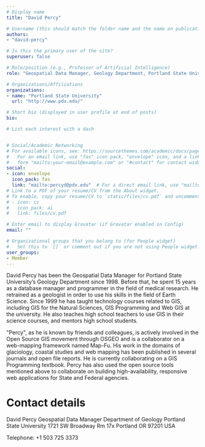 ```yaml
---
# Display name
title: "David Percy"

# Username (this should match the folder name and the name on publications)
authors:
- "david-percy"

# Is this the primary user of the site?
superuser: false

# Role/position (e.g., Professor of Artificial Intelligence)
role: "Geospatial Data Manager, Geology Department, Portland State University"

# Organizations/Affiliations
organizations:
- name: "Portland State University"
  url: "http://www.pdx.edu/"

# Short bio (displayed in user profile at end of posts)
bio: 

# List each interest with a dash


# Social/Academic Networking
# For available icons, see: https://sourcethemes.com/academic/docs/page-builder/#icons
#   For an email link, use "fas" icon pack, "envelope" icon, and a link in the
#   form "mailto:your-email@example.com" or "#contact" for contact widget.
social:
- icon: envelope
  icon_pack: fas
  link: "mailto:percyd@pdx.edu"  # For a direct email link, use "mailto:test@example.org".
# Link to a PDF of your resume/CV from the About widget.
# To enable, copy your resume/CV to `static/files/cv.pdf` and uncomment the lines below.
# - icon: cv
#   icon_pack: ai
#   link: files/cv.pdf

# Enter email to display Gravatar (if Gravatar enabled in Config)
email: ""

# Organizational groups that you belong to (for People widget)
#   Set this to `[]` or comment out if you are not using People widget.
user_groups:
- Member
---
```

David Percy has been the Geospatial Data Manager for Portland State University’s Geology Department since 1998. Before that, he spent 15 years as a database manager and programmer in the field of medical research. He retrained as a geologist in order to use his skills in the field of Earth Science. Since 1999 he has taught technology courses related to GIS, including GIS for the Natural Sciences, GIS Programming and Web GIS at the university. He also teaches high school teachers to use GIS in their science courses, and mentors high school students.

"Percy", as he is known by friends and colleagues, is actively involved in the Open Source GIS movement through OSGEO and is a collaborator on a web-mapping framework named Map-Fu. His work in the domains of glaciology, coastal studies and web mapping has been published in several journals and open file reports. He is currently collaborating on a GIS Programming textbook. Percy has also used the open source tools mentioned above to collaborate on building high-availability, responsive web applications for State and Federal agencies.

Contact details
================

David Percy
Geospatial Data Manager
Department of Geology
Portland State University
1721 SW Broadway Rm 17x
Portland
OR 97201 USA

Telephone: +1 503 725 3373